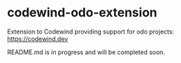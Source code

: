 # codewind-odo-extension
Extension to Codewind providing support for odo projects: https://codewind.dev

README.md is in progress and will be completed soon.
